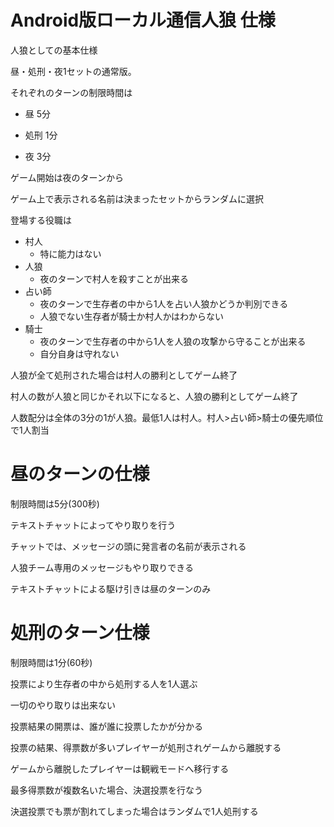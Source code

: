 # Android版ローカル通信人狼 仕様

人狼としての基本仕様

昼・処刑・夜1セットの通常版。

それぞれのターンの制限時間は

* 昼	5分


* 処刑 	1分


* 夜	3分


ゲーム開始は夜のターンから

ゲーム上で表示される名前は決まったセットからランダムに選択

登場する役職は

* 村人
  * 特に能力はない
* 人狼
  * 夜のターンで村人を殺すことが出来る
* 占い師
  * 夜のターンで生存者の中から1人を占い人狼かどうか判別できる
  * 人狼でない生存者が騎士か村人かはわからない
* 騎士
  * 夜のターンで生存者の中から1人を人狼の攻撃から守ることが出来る
  * 自分自身は守れない
  
人狼が全て処刑された場合は村人の勝利としてゲーム終了

村人の数が人狼と同じかそれ以下になると、人狼の勝利としてゲーム終了

人数配分は全体の3分の1が人狼。最低1人は村人。村人>占い師>騎士の優先順位で1人割当

# 昼のターンの仕様

制限時間は5分(300秒)

テキストチャットによってやり取りを行う


チャットでは、メッセージの頭に発言者の名前が表示される


人狼チーム専用のメッセージもやり取りできる


テキストチャットによる駆け引きは昼のターンのみ


# 処刑のターン仕様


制限時間は1分(60秒)


投票により生存者の中から処刑する人を1人選ぶ


一切のやり取りは出来ない


投票結果の開票は、誰が誰に投票したかが分かる


投票の結果、得票数が多いプレイヤーが処刑されゲームから離脱する


ゲームから離脱したプレイヤーは観戦モードへ移行する


最多得票数が複数名いた場合、決選投票を行なう


決選投票でも票が割れてしまった場合はランダムで1人処刑する
